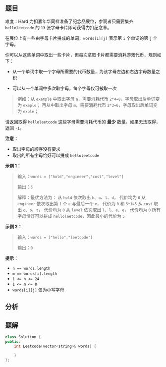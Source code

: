 
## 题目
难度：Hard
力扣嘉年华同样准备了纪念品展位，参观者只需要集齐 `helloleetcode` 的 `13` 张字母卡片即可获得力扣纪念章。

在展位上有一些由字母卡片拼成的单词，`words[i][j]` 表示第 `i` 个单词的第 `j` 个字母。

你可以从这些单词中取出一些卡片，但每次拿取卡片都需要消耗游戏代币，规则如下：

- 从一个单词中取一个字母所需要的代币数量，为该字母左边和右边字母数量之积

- 可以从一个单词中多次取字母，每个字母仅可被取一次

> 例如：从 `example` 中取出字母 `a`，需要消耗代币 `2*4=8`，字母取出后单词变为 `exmple`；
再从中取出字母 `m`，需要消耗代币 `2*3=6`，字母取出后单词变为 `exple`；

请返回取得 `helloleetcode` 这些字母需要消耗代币的 **最少** 数量。如果无法取得，返回 `-1`。

**注意：**
- 取出字母的顺序没有要求
- 取出的所有字母恰好可以拼成 `helloleetcode` 

**示例 1：**
>输入：`words = ["hold","engineer","cost","level"]`
>
>输出：`5`
>
>解释：最优方法为：
>从 `hold` 依次取出 `h`、`o`、`l`、`d`， 代价均为 `0`
>从 `engineer` 依次取出第 `1` 个 `e` 与最后一个 `e`， 代价为 `0` 和 `5*1=5`
>从 `cost` 取出 `c`、`o`、`t`， 代价均为 `0`
>从 `level` 依次取出 `l`、`l`、`e`、`e`， 代价均为 `0`
>所有字母恰好可以拼成 `helloleetcode`，因此最小的代价为 `5`

**示例 2：**
>输入：`words = ["hello","leetcode"]`
>
>输出：`0`

**提示：**
+ `n == words.length`
+ `m == words[i].length`
+ `1 <= n <= 24`
+ `1 <= m <= 8`
+ `words[i][j]` 仅为小写字母
## 分析

## 题解
```cpp
class Solution {
public:
    int Leetcode(vector<string>& words) {

    }
};
```